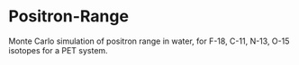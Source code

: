 # Positron-Range
Monte Carlo simulation of positron range in water, for F-18, C-11, N-13, O-15 isotopes for a PET system.
